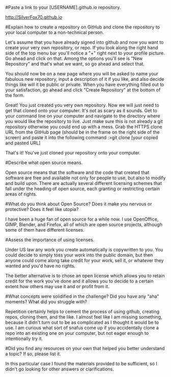 #Paste a link to your [USERNAME].github.io repository.

http://SilverFox70.github.io

#Explain how to create a repository on GitHub and clone the repository to your local computer to a non-technical person.

Let's assume that you have already signed into github and now you want to create your very own repository, or repo.  If you look along the right hand side of the top menu bar you'll notice a "+" right next to your profile picture.  Go ahead and click on that.  Among the options you'll see is "New Repository" and that's what we want, so go ahead and select that.

You should now be on a new page where you will be asked to name your fabulous new repository, input a description of it if you like, and also decide things like will it be public or private.  When you have everything filled out to your satisfaction, go ahead and click "Create Repository" at the bottom of the form.

Great!  You just created you very own repository.  Now we will just need to get that cloned onto your computer.  It's not as scary as it sounds.  Get to your command line on your computer and navigate to the directory where you would like the repository to live.  Just make sure this is not already a git repository otherwise you could end up with a mess.  Grab the HTTPS clone URL from the GitHub page (should be in the frame on the right side of the screen) and paste it into the following command :>git clone [your copied and pasted URL]

That's it!  You've just cloned your repository onto your computer.

#Describe what open source means.

Open source means that the software and the code that created that software are free and available not only for people to use, but also to modify and build upon.  There are actually several different licensing schemes that fall under the heading of open source, each granting or restricting certain areas of rights.

#What do you think about Open Source? Does it make you nervous or protective? Does it feel like utopia?

I have been a huge fan of open source for a while now.  I use OpenOffice, GIMP, Blender, and Firefox, all of which are open source projects, although some of them have different licenses.

#Assess the importance of using licenses.

Under US law any work you create automatically is copywritten to you.  You could decide to simply toss your work into the public domain, but then anyone could come along take credit for your work, sell it, or whatever they wanted and you'd have no rights.  

The better alternative is to chose an open license which allows you to retain credit for the work you've done and it allows you to decide to a certain extent how others may use it and or profit from it.

#What concepts were solidified in the challenge? Did you have any "aha" moments? What did you struggle with?

Repetition certainly helps to cement the process of using github, creating repos, cloning them, and the like.  I almost feel like I am missing something, because it didn't turn out to be as complicated as I thought it would be to use.  I am curious what sort of snafus come up if you accidentally clone a repo into an existing one on your computer, but not eager enough to intentionally try it.

#Did you find any resources on your own that helped you better understand a topic? If so, please list it.

In this particular case I found the materials provided to be sufficient, so I didn't go looking for other answers or clarifications.